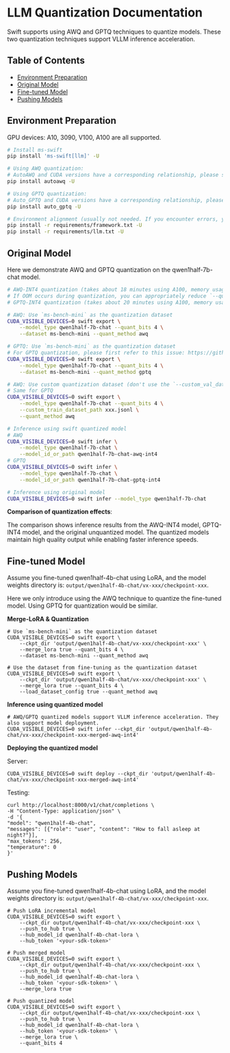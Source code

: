 # LLM Quantization Documentation
Swift supports using AWQ and GPTQ techniques to quantize models. These two quantization techniques support VLLM inference acceleration.

## Table of Contents
- [Environment Preparation](#environment-preparation)
- [Original Model](#original-model)
- [Fine-tuned Model](#fine-tuned-model)
- [Pushing Models](#pushing-models)

## Environment Preparation
GPU devices: A10, 3090, V100, A100 are all supported.
```bash
# Install ms-swift
pip install 'ms-swift[llm]' -U

# Using AWQ quantization:
# AutoAWQ and CUDA versions have a corresponding relationship, please select the version according to `https://github.com/casper-hansen/AutoAWQ`
pip install autoawq -U

# Using GPTQ quantization:
# Auto_GPTQ and CUDA versions have a corresponding relationship, please select the version according to `https://github.com/PanQiWei/AutoGPTQ#quick-installation`
pip install auto_gptq -U

# Environment alignment (usually not needed. If you encounter errors, you can run the code below, the repository uses the latest environment for testing)
pip install -r requirements/framework.txt -U
pip install -r requirements/llm.txt -U
```

## Original Model
Here we demonstrate AWQ and GPTQ quantization on the qwen1half-7b-chat model.
```bash
# AWQ-INT4 quantization (takes about 18 minutes using A100, memory usage: 13GB)
# If OOM occurs during quantization, you can appropriately reduce `--quant_n_samples` (default 256) and `--quant_seqlen` (default 2048).
# GPTQ-INT4 quantization (takes about 20 minutes using A100, memory usage: 7GB)

# AWQ: Use `ms-bench-mini` as the quantization dataset
CUDA_VISIBLE_DEVICES=0 swift export \
    --model_type qwen1half-7b-chat --quant_bits 4 \
    --dataset ms-bench-mini --quant_method awq

# GPTQ: Use `ms-bench-mini` as the quantization dataset
# For GPTQ quantization, please first refer to this issue: https://github.com/AutoGPTQ/AutoGPTQ/issues/439
CUDA_VISIBLE_DEVICES=0 swift export \
    --model_type qwen1half-7b-chat --quant_bits 4 \
    --dataset ms-bench-mini --quant_method gptq

# AWQ: Use custom quantization dataset (don't use the `--custom_val_dataset_path` parameter)
# Same for GPTQ
CUDA_VISIBLE_DEVICES=0 swift export \
    --model_type qwen1half-7b-chat --quant_bits 4 \
    --custom_train_dataset_path xxx.jsonl \
    --quant_method awq

# Inference using swift quantized model
# AWQ
CUDA_VISIBLE_DEVICES=0 swift infer \
    --model_type qwen1half-7b-chat \
    --model_id_or_path qwen1half-7b-chat-awq-int4
# GPTQ
CUDA_VISIBLE_DEVICES=0 swift infer \
    --model_type qwen1half-7b-chat \
    --model_id_or_path qwen1half-7b-chat-gptq-int4

# Inference using original model
CUDA_VISIBLE_DEVICES=0 swift infer --model_type qwen1half-7b-chat
```

**Comparison of quantization effects**:

The comparison shows inference results from the AWQ-INT4 model, GPTQ-INT4 model, and the original unquantized model. The quantized models maintain high quality output while enabling faster inference speeds.

## Fine-tuned Model

Assume you fine-tuned qwen1half-4b-chat using LoRA, and the model weights directory is: `output/qwen1half-4b-chat/vx-xxx/checkpoint-xxx`.

Here we only introduce using the AWQ technique to quantize the fine-tuned model. Using GPTQ for quantization would be similar.

**Merge-LoRA & Quantization**
```shell
# Use `ms-bench-mini` as the quantization dataset
CUDA_VISIBLE_DEVICES=0 swift export \
    --ckpt_dir 'output/qwen1half-4b-chat/vx-xxx/checkpoint-xxx' \
    --merge_lora true --quant_bits 4 \
    --dataset ms-bench-mini --quant_method awq

# Use the dataset from fine-tuning as the quantization dataset
CUDA_VISIBLE_DEVICES=0 swift export \
    --ckpt_dir 'output/qwen1half-4b-chat/vx-xxx/checkpoint-xxx' \
    --merge_lora true --quant_bits 4 \
    --load_dataset_config true --quant_method awq
```

**Inference using quantized model**
```shell
# AWQ/GPTQ quantized models support VLLM inference acceleration. They also support model deployment.
CUDA_VISIBLE_DEVICES=0 swift infer --ckpt_dir 'output/qwen1half-4b-chat/vx-xxx/checkpoint-xxx-merged-awq-int4'
```

**Deploying the quantized model**

Server:

```shell
CUDA_VISIBLE_DEVICES=0 swift deploy --ckpt_dir 'output/qwen1half-4b-chat/vx-xxx/checkpoint-xxx-merged-awq-int4'
```

Testing:
```shell
curl http://localhost:8000/v1/chat/completions \
-H "Content-Type: application/json" \
-d '{
"model": "qwen1half-4b-chat",
"messages": [{"role": "user", "content": "How to fall asleep at night?"}],
"max_tokens": 256,
"temperature": 0
}'
```

## Pushing Models
Assume you fine-tuned qwen1half-4b-chat using LoRA, and the model weights directory is: `output/qwen1half-4b-chat/vx-xxx/checkpoint-xxx`.

```shell
# Push LoRA incremental model
CUDA_VISIBLE_DEVICES=0 swift export \
    --ckpt_dir output/qwen1half-4b-chat/vx-xxx/checkpoint-xxx \
    --push_to_hub true \
    --hub_model_id qwen1half-4b-chat-lora \
    --hub_token '<your-sdk-token>'

# Push merged model
CUDA_VISIBLE_DEVICES=0 swift export \
    --ckpt_dir output/qwen1half-4b-chat/vx-xxx/checkpoint-xxx \
    --push_to_hub true \
    --hub_model_id qwen1half-4b-chat-lora \
    --hub_token '<your-sdk-token>' \
    --merge_lora true

# Push quantized model
CUDA_VISIBLE_DEVICES=0 swift export \
    --ckpt_dir output/qwen1half-4b-chat/vx-xxx/checkpoint-xxx \
    --push_to_hub true \
    --hub_model_id qwen1half-4b-chat-lora \
    --hub_token '<your-sdk-token>' \
    --merge_lora true \
    --quant_bits 4
```
